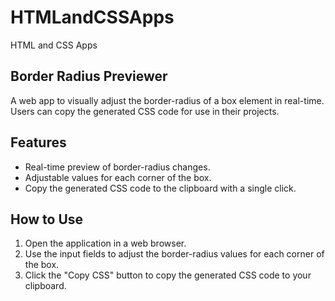# HTMLandCSSApps
HTML and CSS Apps

## Border Radius Previewer

A web app to visually adjust the border-radius of a box element in real-time. Users can copy the generated CSS code for use in their projects.

## Features
- Real-time preview of border-radius changes.
- Adjustable values for each corner of the box.
- Copy the generated CSS code to the clipboard with a single click.

## How to Use
1. Open the application in a web browser.
2. Use the input fields to adjust the border-radius values for each corner of the box.
3. Click the "Copy CSS" button to copy the generated CSS code to your clipboard.
